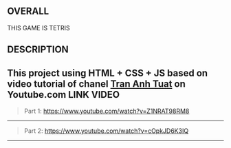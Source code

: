 ## OVERALL
THIS GAME IS TETRIS

## DESCRIPTION 

This project using **HTML** + **CSS** + **JS**
based on video tutorial of chanel [Tran Anh Tuat](https://www.youtube.com/channel/UCnNgtK4tGlWcceXVzoyTg8Q) on Youtube.com
LINK VIDEO 
---
>Part 1: https://www.youtube.com/watch?v=Z1NRAT98RM8
---
>Part 2: https://www.youtube.com/watch?v=cOpkJD6K3IQ
---
